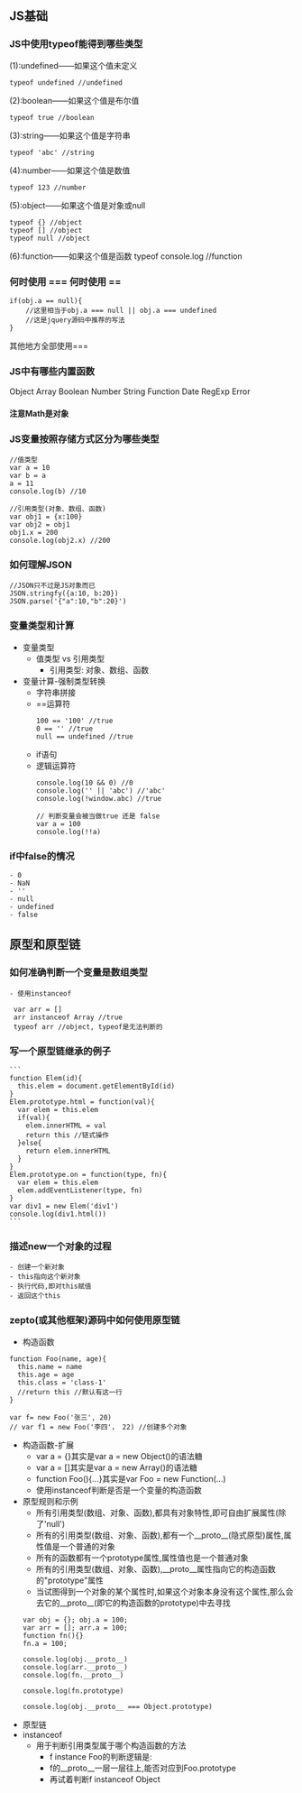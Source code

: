 ## JS基础

### JS中使用typeof能得到哪些类型
(1):undefined——如果这个值未定义
```
typeof undefined //undefined
```
(2):boolean——如果这个值是布尔值
```
typeof true //boolean
```
(3):string——如果这个值是字符串
```
typeof 'abc' //string
```
(4):number——如果这个值是数值
```
typeof 123 //number
```
(5):object——如果这个值是对象或null
```
typeof {} //object
typeof [] //object
typeof null //object
```
(6):function——如果这个值是函数
typeof console.log //function

### 何时使用 === 何时使用 ==
```
if(obj.a == null){
    //这里相当于obj.a === null || obj.a === undefined
    //这是jquery源码中推荐的写法
}
```
其他地方全部使用===
### JS中有哪些内置函数
Object
Array
Boolean
Number
String
Function
Date
RegExp
Error
#### 注意Math是对象
### JS变量按照存储方式区分为哪些类型
```
//值类型
var a = 10
var b = a
a = 11
console.log(b) //10

//引用类型(对象、数组、函数)
var obj1 = {x:100}
var obj2 = obj1
obj1.x = 200
console.log(obj2.x) //200
```
### 如何理解JSON
```
//JSON只不过是JS对象而已
JSON.stringfy({a:10, b:20})
JSON.parse('{"a":10,"b":20}')
```
### 变量类型和计算
- 变量类型
  - 值类型 vs 引用类型
    - 引用类型: 对象、数组、函数
- 变量计算-强制类型转换
  - 字符串拼接
  - ==运算符
    ```
    100 == '100' //true
    0 == '' //true
    null == undefined //true
    ```
  - if语句
  - 逻辑运算符
    ```
    console.log(10 && 0) //0
    console.log('' || 'abc') //'abc'
    console.log(!window.abc) //true

    // 判断变量会被当做true 还是 false
    var a = 100
    console.log(!!a)
    ```
### if中false的情况
    - 0
    - NaN
    - ''
    - null
    - undefined
    - false


## 原型和原型链
### 如何准确判断一个变量是数组类型
    - 使用instanceof

  ```
   var arr = []
   arr instanceof Array //true
   typeof arr //object, typeof是无法判断的
  ```
### 写一个原型链继承的例子
    ```
    function Elem(id){
      this.elem = document.getElementById(id)
    }
    Elem.prototype.html = function(val){
      var elem = this.elem
      if(val){
        elem.innerHTML = val
        return this //链式操作
      }else{
        return elem.innerHTML
      }
    }
    Elem.prototype.on = function(type, fn){
      var elem = this.elem
      elem.addEventListener(type, fn)
    }
    var div1 = new Elem('div1')
    console.log(div1.html())
    ```    
### 描述new一个对象的过程
    - 创建一个新对象
    - this指向这个新对象
    - 执行代码,即对this赋值
    - 返回这个this
### zepto(或其他框架)源码中如何使用原型链
- 构造函数
```
function Foo(name, age){
  this.name = name
  this.age = age
  this.class = 'class-1'
  //return this //默认有这一行
}

var f= new Foo('张三', 20)
// var f1 = new Foo('李四'， 22) //创建多个对象
```
- 构造函数-扩展
  - var a = {}其实是var a = new Object()的语法糖
  - var a = []其实是var a = new Array()的语法糖
  - function Foo(){...}其实是var Foo = new Function(...)
  - 使用instanceof判断是否是一个变量的构造函数
- 原型规则和示例
  - 所有引用类型(数组、对象、函数),都具有对象特性,即可自由扩展属性(除了'null')
  - 所有的引用类型(数组、对象、函数),都有一个__proto__(隐式原型)属性,属性值是一个普通的对象
  - 所有的函数都有一个prototype属性,属性值也是一个普通对象
  - 所有的引用类型(数组、对象、函数),__proto__属性指向它的构造函数的"prototype"属性
  - 当试图得到一个对象的某个属性时,如果这个对象本身没有这个属性,那么会去它的__proto__(即它的构造函数的prototype)中去寻找
  ```
  var obj = {}; obj.a = 100;
  var arr = []; arr.a = 100;
  function fn(){}
  fn.a = 100;

  console.log(obj.__proto__)
  console.log(arr.__proto__) 
  console.log(fn.__proto__)

  console.log(fn.prototype)

  console.log(obj.__proto__ === Object.prototype)
  ```
- 原型链 
- instanceof
  - 用于判断引用类型属于哪个构造函数的方法
    - f instance Foo的判断逻辑是:
    - f的__proto__一层一层往上,能否对应到Foo.prototype
    - 再试着判断f instanceof Object
   
